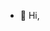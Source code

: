 - 👋 Hi,

<!---
Labhika2006/Labhika2006 is a ✨ special ✨ repository because its `README.md` (this file) appears on your GitHub profile.
You can click the Preview link to take a look at your changes.
--->
